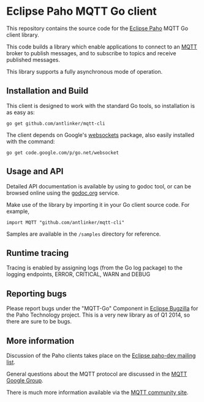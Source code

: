 Eclipse Paho MQTT Go client
===========================


This repository contains the source code for the [Eclipse Paho](http://eclipse.org/paho) MQTT Go client library. 

This code builds a library which enable applications to connect to an [MQTT](http://mqtt.org) broker to publish messages, and to subscribe to topics and receive published messages.

This library supports a fully asynchronous mode of operation.


Installation and Build
----------------------

This client is designed to work with the standard Go tools, so installation is as easy as:

```
go get github.com/antlinker/mqtt-cli
```

The client depends on Google's [websockets](http://godoc.org/code.google.com/p/go.net/websocket) package, 
also easily installed with the command:

```
go get code.google.com/p/go.net/websocket
```


Usage and API
-------------

Detailed API documentation is available by using to godoc tool, or can be browsed online
using the [godoc.org](http://godoc.org/github.com/antlinker/mqtt-cli) service.

Make use of the library by importing it in your Go client source code. For example,
```
import MQTT "github.com/antlinker/mqtt-cli"
```

Samples are available in the `/samples` directory for reference.


Runtime tracing
---------------

Tracing is enabled by assigning logs (from the Go log package) to the logging endpoints, ERROR, CRITICAL, WARN and DEBUG


Reporting bugs
--------------

Please report bugs under the "MQTT-Go" Component in [Eclipse Bugzilla](http://bugs.eclipse.org/bugs/) for the Paho Technology project. This is a very new library as of Q1 2014, so there are sure to be bugs.


More information
----------------

Discussion of the Paho clients takes place on the [Eclipse paho-dev mailing list](https://dev.eclipse.org/mailman/listinfo/paho-dev).

General questions about the MQTT protocol are discussed in the [MQTT Google Group](https://groups.google.com/forum/?hl=en-US&fromgroups#!forum/mqtt).

There is much more information available via the [MQTT community site](http://mqtt.org).
